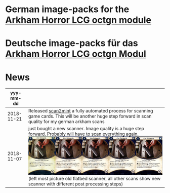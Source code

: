 # German image-packs for the [Arkham Horror LCG octgn module](http://octgngames.com/ahlcg/)
# Deutsche image-packs für das [Arkham Horror LCG octgn Modul](http://octgngames.com/ahlcg/)

# News
| yyy-mm-dd  |    |
|------------|----------------------------------------------------------|
| 2018-11-21 | Released [scan2mint](https://github.com/Warmduscher/scan2mint) a fully automated process for scanning game cards. This will be another huge step forward in scan quality for my german arkham scans|
| 2018-11-07 | just bought a new scanner. Image quality is a huge step forward. Probably will have to scan everything again. ![Scanner comparison](https://github.com/Warmduscher/arkham-horror-octgn-image-packs-german/raw/master/Scanner%20comparison.jpg "Scanner comparison") (left most picture old flatbed scanner, all other scans show new scanner with different post processing steps)|
